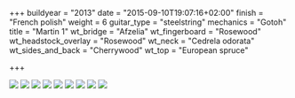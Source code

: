 +++
buildyear = "2013"
date = "2015-09-10T19:07:16+02:00"
finish = "French polish"
weight = 6
guitar_type = "steelstring"
mechanics = "Gotoh"
title = "Martin 1"
wt_bridge = "Afzelia"
wt_fingerboard = "Rosewood"
wt_headstock_overlay = "Rosewood"
wt_neck = "Cedrela odorata"
wt_sides_and_back = "Cherrywood"
wt_top = "European spruce"

+++

![](/img/guitar/martin_one_1/guitars_013.jpg)
![](/img/guitar/martin_one_1/guitars_014.jpg)
![](/img/guitar/martin_one_1/guitars_019.jpg)
![](/img/guitar/martin_one_1/guitars_029.jpg)
![](/img/guitar/martin_one_1/guitars_030.jpg)
![](/img/guitar/martin_one_1/guitars_031.jpg)
![](/img/guitar/martin_one_1/guitars_032.jpg)
![](/img/guitar/martin_one_1/guitars_033.jpg)
![](/img/guitar/martin_one_1/guitars_034.jpg)